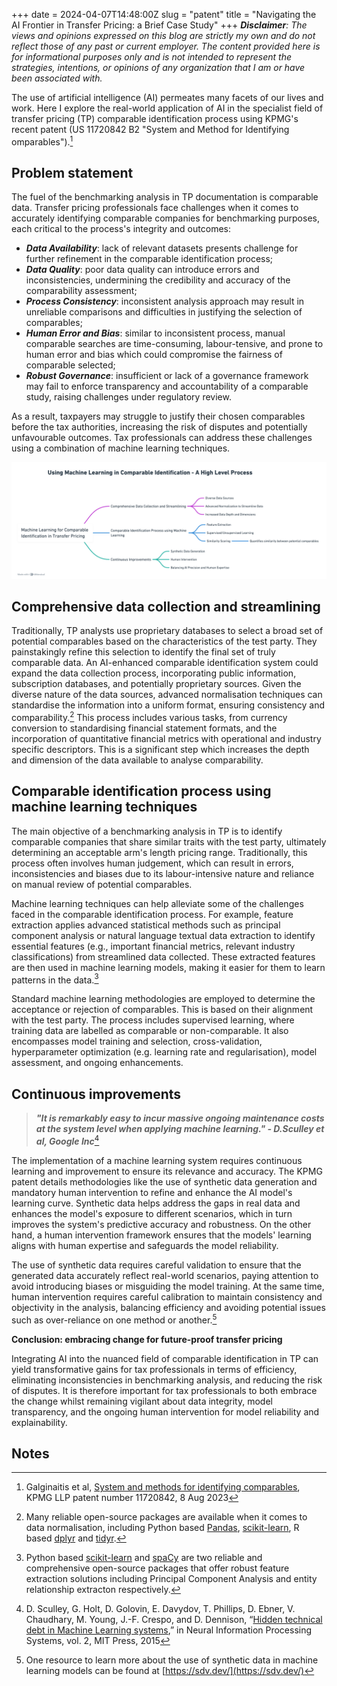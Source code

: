 +++
date = 2024-04-07T14:48:00Z
slug = "patent"
title = "Navigating the AI Frontier in Transfer Pricing: a Brief Case Study"
+++
_****Disclaimer****: The views and opinions expressed on this blog are strictly my own and do not reflect those of any past or current employer. The content provided here is for informational purposes only and is not intended to represent the strategies, intentions, or opinions of any organization that I am or have been associated with._


The use of artificial intelligence (AI) permeates many facets of our lives and work. Here I explore the real-world application of AI in the specialist field of transfer pricing (TP) comparable identification process using KPMG's recent patent (US 11720842 B2 "System and Method for Identifying omparables").[^1]

## Problem statement

The fuel of the benchmarking analysis in TP documentation is comparable data. Transfer pricing professionals face challenges when it comes to accurately identifying comparable companies for benchmarking purposes, each critical to the process's integrity and outcomes:



* ***Data Availability***: lack of relevant datasets presents challenge for further refinement in the comparable identification process;
* ***Data Quality***: poor data quality can introduce errors and inconsistencies, undermining the credibility and accuracy of the comparability assessment;
* ***Process Consistency***: inconsistent analysis approach may result in unreliable comparisons and difficulties in justifying the selection of comparables;
* ***Human Error and Bias***: similar to inconsistent process, manual comparable searches are time-consuming, labour-tensive, and prone to human error and bias which could compromise the fairness of comparable selected;
* ***Robust Governance***: insufficient or lack of a governance framework may fail to enforce transparency and accountability of a comparable study, raising challenges under regulatory review.

As a result, taxpayers may struggle to justify their chosen comparables before the tax authorities, increasing the risk of disputes and potentially unfavourable outcomes. Tax professionals can address these challenges using a combination of machine learning techniques. 

![](/uploads/patent.png)

## Comprehensive data collection and streamlining

Traditionally, TP analysts use proprietary databases to select a broad set of potential comparables based on the characteristics of the test party. They painstakingly refine this selection to identify the final set of truly comparable data. An AI-enhanced comparable identification system could expand the data collection process, incorporating public information, subscription databases, and potentially proprietary sources. Given the diverse nature of the data sources, advanced normalisation techniques can standardise the information into a uniform format, ensuring consistency and comparability.[^2] This process includes various tasks, from currency conversion to standardising financial statement formats, and the incorporation of quantitative financial metrics with operational and industry specific descriptors. This is a significant step which increases the depth and dimension of the data available to analyse comparability.

## Comparable identification process using machine learning techniques

The main objective of a benchmarking analysis in TP is to identify comparable companies that share similar traits with the test party, ultimately determining an acceptable arm's length pricing range. Traditionally, this process often involves human judgement, which can result in errors, inconsistencies and biases due to its labour-intensive nature and reliance on manual review of potential comparables.

Machine learning techniques can help alleviate some of the challenges faced in the comparable identification process. For example, feature extraction applies advanced statistical methods such as principal component analysis or natural language textual data extraction to identify essential features (e.g., important financial metrics, relevant industry classifications) from streamlined data collected. These extracted features are then used in machine learning models, making it easier for them to learn patterns in the data.[^3]

Standard machine learning methodologies are employed to determine the acceptance or rejection of comparables. This is based on their alignment with the test party. The process includes supervised learning, where training data are labelled as comparable or non-comparable. It also encompasses model training and selection, cross-validation, hyperparameter optimization (e.g. learning rate and regularisation), model assessment, and ongoing enhancements.

## Continuous improvements


> _**"It is remarkably easy to incur massive ongoing maintenance costs at the system level when applying machine learning." - D.Sculley et al, Google Inc**_[^4]

The implementation of a machine learning system requires continuous learning and improvement to ensure its relevance and accuracy. The KPMG patent details methodologies like the use of synthetic data generation and mandatory human intervention to refine and enhance the AI model's learning curve. Synthetic data helps address the gaps in real data and enhances the model's exposure to different scenarios, which in turn improves the system's predictive accuracy and robustness. On the other hand, a human intervention framework ensures that the models' learning aligns with human expertise and safeguards the model reliability.

The use of synthetic data requires careful validation to ensure that the generated data accurately reflect real-world scenarios, paying attention to avoid introducing biases or misguiding the model training. At the same time, human intervention requires careful calibration to maintain consistency and objectivity in the analysis, balancing efficiency and avoiding potential issues such as over-reliance on one method or another.[^5]

**Conclusion: embracing change for future-proof transfer pricing**

Integrating AI into the nuanced field of comparable identification in TP can yield transformative gains for tax professionals in terms of efficiency, eliminating inconsistencies in benchmarking analysis, and reducing the risk of disputes. It is therefore important for tax professionals to both embrace the change whilst remaining vigilant about data integrity, model transparency, and the ongoing human intervention for model reliability and explainability.


<!-- Footnotes themselves at the bottom. -->
## Notes

[^1]:
     Galginaitis et al, [System and methods for identifying comparables](https://patents.justia.com/patent/11720842), KPMG LLP patent number 11720842, 8 Aug 2023

[^2]:
     Many reliable open-source packages are available when it comes to data normalisation, including Python based [Pandas](https://pandas.pydata.org/), [scikit-learn](https://scikit-learn.org/), R based [dplyr](https://dplyr.tidyverse.org/) and [tidyr](https://tidyr.tidyverse.org/).

[^3]:
     Python based [scikit-learn](https://scikit-learn.org/) and [spaCy](https://spacy.io/) are two reliable and comprehensive open-source packages that offer robust feature extraction solutions including Principal Component Analysis and entity relationship extracton respectively.

[^4]:
     D. Sculley, G. Holt, D. Golovin, E. Davydov, T. Phillips, D. Ebner, V. Chaudhary, M. Young, J.-F. Crespo, and D. Dennison, “[Hidden technical debt in Machine Learning systems](https://papers.neurips.cc/paper/5656-hidden-technical-debt-in-machine-learning-systems.pdf),” in Neural Information Processing Systems, vol. 2, MIT Press, 2015

[^5]:
     One resource to learn more about the use of synthetic data in machine learning models can be found at [https://sdv.dev/](https://sdv.dev/)
